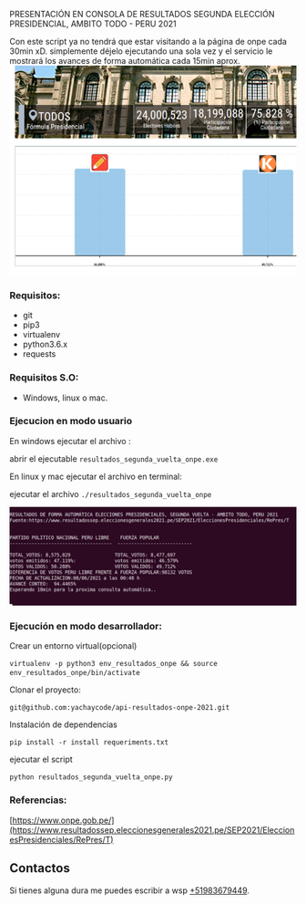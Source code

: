PRESENTACIÓN EN CONSOLA DE RESULTADOS SEGUNDA ELECCIÓN PRESIDENCIAL, AMBITO TODO - PERU 2021

Con este script ya no tendrá que estar visitando a la página de onpe cada 30min xD. simplemente déjelo ejecutando una sola vez y el servicio le mostrará los avances de forma automática cada 15min aprox.
![ONPE RESULTADOS](resultados-onpe.png)

### Requisitos:
- git
- pip3 
- virtualenv 
- python3.6.x 
- requests

### Requisitos S.O:
- Windows, linux o mac.

### Ejecucion en modo usuario
En windows ejecutar el archivo :

abrir el ejecutable `resultados_segunda_vuelta_onpe.exe`

En linux y mac ejecutar el archivo en terminal:

ejecutar el archivo  `./resultados_segunda_vuelta_onpe`

![Datos que muestra el servicio](resultado-onpe-prueba.png)


### Ejecución en modo desarrollador:

Crear un entorno virtual(opcional)
```
virtualenv -p python3 env_resultados_onpe && source env_resultados_onpe/bin/activate
```
Clonar el proyecto:
```
git@github.com:yachaycode/api-resultados-onpe-2021.git
```
Instalación de dependencias
```
pip install -r install requeriments.txt
```
ejecutar el script

```
python resultados_segunda_vuelta_onpe.py
```

### Referencias:
[https://www.onpe.gob.pe/](https://www.resultadossep.eleccionesgenerales2021.pe/SEP2021/EleccionesPresidenciales/RePres/T)

## Contactos
Si tienes alguna dura me puedes escribir a wsp [+51983679449](https://wa.me/51983679449).
